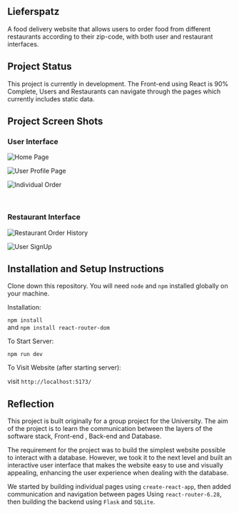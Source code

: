 ## Lieferspatz

A food delivery website that allows users to order food from different restaurants according to their zip-code, with both user and restaurant interfaces.


## Project Status

This project is currently in development. The Front-end using React is 90% Complete, Users and Restaurants can navigate through the pages which currently includes static data.

## Project Screen Shots

### User Interface

![Home Page](https://github.com/user-attachments/assets/b7526d9d-5672-467b-b945-df297e376d67)

![User Profile Page](https://github.com/user-attachments/assets/a57e62bf-05e2-4c4e-85dd-2b2ebb9168f5)

![Individual Order](https://github.com/user-attachments/assets/232f3909-127c-40bf-a273-c85bd598839c)

<br/>

### Restaurant Interface

![Restaurant Order History](https://github.com/user-attachments/assets/301d4d10-90ba-409b-9889-770bf58820f2)

![User SignUp](https://github.com/user-attachments/assets/451d00fb-fe87-4f57-90ec-28c86139386f)

## Installation and Setup Instructions

Clone down this repository. You will need `node` and `npm` installed globally on your machine.  

Installation:

`npm install`  
and
`npm install react-router-dom`

To Start Server:

`npm run dev`

To Visit Website (after starting server):

visit `http://localhost:5173/`

## Reflection

This project is built originally for a group project for the University. The aim of the project is to learn the communication between the layers of the software stack, Front-end , Back-end and Database.

The requirement for the project was to build the simplest website possible to interact with a database. However, we took it to the next level and built an interactive user interface that makes the website easy to use and visually appealing, enhancing the user experience when dealing with the database.

We started by building individual pages using `create-react-app`, then added communication and navigation between pages Using `react-router-6.28`, then building the backend using `Flask` and `SQLite`.
